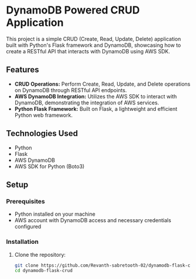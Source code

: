 # DynamoDB Powered CRUD Application

This project is a simple CRUD (Create, Read, Update, Delete) application built with Python's Flask framework and DynamoDB, showcasing how to create a RESTful API that interacts with DynamoDB using AWS SDK.

## Features

- **CRUD Operations:** Perform Create, Read, Update, and Delete operations on DynamoDB through RESTful API endpoints.
- **AWS DynamoDB Integration:** Utilizes the AWS SDK to interact with DynamoDB, demonstrating the integration of AWS services.
- **Python Flask Framework:** Built on Flask, a lightweight and efficient Python web framework.

## Technologies Used

- Python
- Flask
- AWS DynamoDB
- AWS SDK for Python (Boto3)

## Setup

### Prerequisites

- Python installed on your machine
- AWS account with DynamoDB access and necessary credentials configured

### Installation

1. Clone the repository:

   ```bash
   git clone https://github.com/Revanth-sabretooth-02/dynamodb-flask-crud.git
   cd dynamodb-flask-crud
